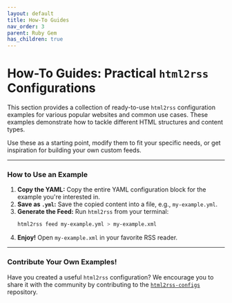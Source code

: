 ```yaml
---
layout: default
title: How-To Guides
nav_order: 3
parent: Ruby Gem
has_children: true
---
```


# How-To Guides: Practical `html2rss` Configurations

This section provides a collection of ready-to-use `html2rss` configuration examples for various popular websites and common use cases. These examples demonstrate how to tackle different HTML structures and content types.

Use these as a starting point, modify them to fit your specific needs, or get inspiration for building your own custom feeds.

---

### How to Use an Example

1.  **Copy the YAML:** Copy the entire YAML configuration block for the example you're interested in.
2.  **Save as `.yml`:** Save the copied content into a file, e.g., `my-example.yml`.
3.  **Generate the Feed:** Run `html2rss` from your terminal:
    ```bash
    html2rss feed my-example.yml > my-example.xml
    ```
4.  **Enjoy!** Open `my-example.xml` in your favorite RSS reader.

---

### Contribute Your Own Examples!

Have you created a useful `html2rss` configuration? We encourage you to share it with the community by contributing to the [`html2rss-configs`](https://github.com/html2rss/html2rss-configs) repository.
